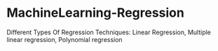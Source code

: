 # MachineLearning-Regression
Different Types Of Regression Techniques: Linear Regression, Multiple linear regression, Polynomial regression
